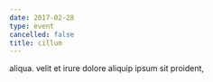 ```yaml
---
date: 2017-02-28
type: event
cancelled: false
title: cillum
---
```

aliqua. velit et irure dolore aliquip ipsum sit proident,